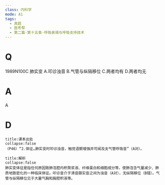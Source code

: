 ```yaml
---
class: 内科学
mode: A1
tags:
  - 真题
  - 医考帮
  - 第二篇-第十五章-呼吸衰竭与呼吸支持技术
---
```


# Q
1989N100C 肺实变
A.叩诊浊音
B.气管与纵隔移位
C.两者均有
D.两者均无

# A
A
# D
```ad-note
title:课本出处
collapse:false
（P46）“2.体征…肺实变时叩诊浊音，触觉语颤增强并可闻及支气管呼吸音”（A对）。
```

```ad-summary
title:解析
collapse:false
肺实变体征是指任何原因致肺泡腔内积聚浆液、纤维蛋白和细胞成分等，使肺泡含气量减少、肺质地致密化的一种临床体征。叩诊音介于清音跟实音之间为浊音（A对），无纵隔移位（B错）。气管与纵隔移位见于大量气胸和胸腔积液等。
```

